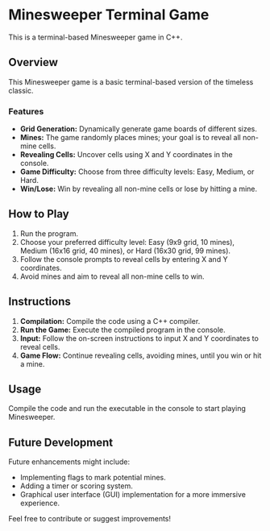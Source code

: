 # Minesweeper Terminal Game

This  is a terminal-based Minesweeper game in C++.

## Overview

This Minesweeper game is a basic terminal-based version of the timeless classic.

### Features

- **Grid Generation:** Dynamically generate game boards of different sizes.
- **Mines:** The game randomly places mines; your goal is to reveal all non-mine cells.
- **Revealing Cells:** Uncover cells using X and Y coordinates in the console.
- **Game Difficulty:** Choose from three difficulty levels: Easy, Medium, or Hard.
- **Win/Lose:** Win by revealing all non-mine cells or lose by hitting a mine.

## How to Play

1. Run the program.
2. Choose your preferred difficulty level: Easy (9x9 grid, 10 mines), Medium (16x16 grid, 40 mines), or Hard (16x30 grid, 99 mines).
3. Follow the console prompts to reveal cells by entering X and Y coordinates.
4. Avoid mines and aim to reveal all non-mine cells to win.

## Instructions

1. **Compilation:** Compile the code using a C++ compiler.
2. **Run the Game:** Execute the compiled program in the console.
3. **Input:** Follow the on-screen instructions to input X and Y coordinates to reveal cells.
4. **Game Flow:** Continue revealing cells, avoiding mines, until you win or hit a mine.

## Usage

Compile the code and run the executable in the console to start playing Minesweeper.

## Future Development

Future enhancements might include:

- Implementing flags to mark potential mines.
- Adding a timer or scoring system.
- Graphical user interface (GUI) implementation for a more immersive experience.

Feel free to contribute or suggest improvements!
